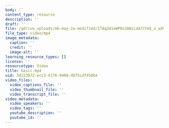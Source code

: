 ```yaml
---
body: ''
content_type: resource
description: ''
draft: ''
file: /gdrive_uploads/mb-may-2a-modified/1TAq2H1eWP8s16WiLdA7CVeE_o_wXVtoY/basic.mp4
file_type: video/mp4
image_metadata:
  caption: ''
  credit: ''
  image-alt: ''
learning_resource_types: []
license: ''
resourcetype: Video
title: basic.mp4
uid: 3d223872-ecc3-4176-9460-d975cdf450b4
video_files:
  video_captions_file: ''
  video_thumbnail_file: ''
  video_transcript_file: ''
video_metadata:
  video_speakers: ''
  video_tags: ''
  youtube_description: ''
  youtube_id: ''
---
```


